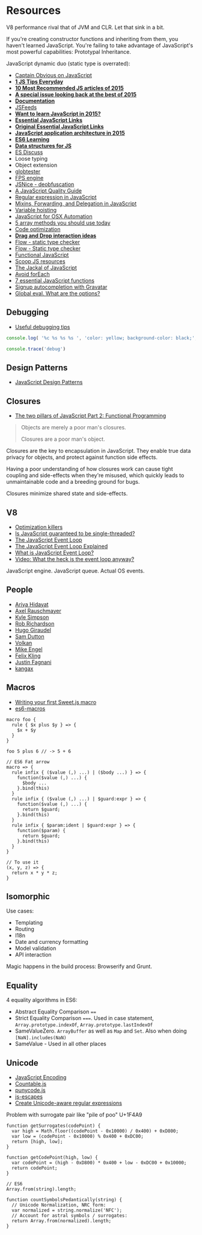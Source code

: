 # Resources

V8 performance rival that of JVM and CLR. Let that sink in a bit.

If you're creating constructor functions and inheriting from them, you haven't learned JavaScript. You're failing to take advantage of JavaScript's most powerful capabilities: Prototypal Inheritance.

JavaScript dynamic duo (static type is overrated):

* [Captain Obvious on JavaScript](https://github.com/raganwald-deprecated/homoiconic/blob/master/2012/01/captain-obvious-on-javascript.md)
* [**1 JS Tips Everyday**](https://github.com/loverajoel/jstips)
* [**10 Most Recommended JS articles of 2015**](https://medium.com/javascript-scene/10-most-recommended-javascript-scene-articles-of-2015-292be655d6cc#.icygu4pco)
* [**A special issue looking back at the best of 2015**](http://javascriptweekly.com/issues/264)
* [**Documentation**](https://github.com/documentationjs/documentation/blob/master/docs/GETTING_STARTED.md)
* [JSFeeds](http://jsfeeds.com/)
* [**Want to learn JavaScript in 2015?**](https://medium.com/@_cmdv_/i-want-to-learn-javascript-in-2015-e96cd85ad225)
* [**Essential JavaScript Links**](http://www.super-script.us/2015/essential-js-links.html)
* [**Original Essential JavaScript Links**](https://gist.github.com/ericelliott/d576f72441fc1b27dace)
* [**JavaScript application architecture in 2015**](https://medium.com/@addyosmani/javascript-application-architecture-on-the-road-to-2015-d8125811101b)
* [**ES6 Learning**](https://github.com/ericdouglas/ES6-Learning)
* [**Data structures for JS**](http://jsclass.jcoglan.com/)
* [ES Discuss](http://esdiscuss.org/)
* Loose typing
* Object extension
* [globtester](http://www.globtester.com/)
* [FPS engine](http://www.playfuljs.com/a-first-person-engine-in-265-lines/)
* [JSNice - deobfuscation](http://jsnice.org/)
* [A JavaScript Quality Guide](https://github.com/bevacqua/js/)
* [Regular expression in JavaScript](http://bjorn.tipling.com/state-and-regular-expressions-in-javascript)
* [Mixins, Forwarding, and Delegation in JavaScript](http://raganwald.com/2014/04/10/mixins-forwarding-delegation.html)
* [Variable hoisting](http://malena.github.io/training/#scope)
* [JavaScript for OSX Automation](http://tylergaw.com/articles/building-osx-apps-with-js)
* [5 array methods you should use today](http://colintoh.com/blog/5-array-methods-that-you-should-use-today)
* [Code optimization](http://colintoh.com/blog/avoid-oop)
* [**Drag and Drop interaction ideas**](http://tympanus.net/codrops/2014/11/11/drag-and-drop-interaction-ideas/)
* [Flow - static type checker](https://code.facebook.com/posts/1505962329687926/flow-a-new-static-type-checker-for-javascript/)
* [Flow - Static type checker](http://flowtype.org/)
* [Functional JavaScript](http://osteele.com/sources/javascript/functional/)
* [Scoop JS resources](http://www.scoop.it/t/javascript-for-line-of-business-applications)
* [The Jackal of JavaScript](http://thejackalofjavascript.com/)
* [Avoid forEach](http://aeflash.com/2014-11/avoid-foreach.html)
* [7 essential JavaScript functions](http://davidwalsh.name/essential-javascript-functions)
* [Signup autocompletion with Gravatar](https://cloudup.com/blog/signup-autocompletion-with-gravatar)
* [Global eval. What are the options?](http://perfectionkills.com/global-eval-what-are-the-options/)

## Debugging

* [Useful debugging tips](https://medium.com/@raygunio/useful-javascript-debugging-tips-you-might-not-know-77d6f1d2b93e#.k65uuyvd1)

```js
console.log( '%c %s %s %s ', 'color: yellow; background-color: black;', ' — ', 'hello', ' — ');

console.trace('debug')
```

## Design Patterns

* [JavaScript Design Patterns](https://carldanley.com/javascript-design-patterns/)

## Closures

* [The two pillars of JavaScript Part 2: Functional Programming](https://medium.com/javascript-scene/the-two-pillars-of-javascript-pt-2-functional-programming-a63aa53a41a4)

> Objects are merely a poor man's closures.
>
> Closures are a poor man's object.

Closures are the key to encapsulation in JavaScript. They enable true data privacy for objects, and protect against function side effects.

Having a poor understanding of how closures work can cause tight coupling and side-effects when they're misused, which quickly leads to unmaintainable code and a breeding ground for bugs.

Closures minimize shared state and side-effects.

## V8

* [Optimization killers](https://github.com/petkaantonov/bluebird/wiki/Optimization-killers)
* [Is JavaScript guaranteed to be single-threaded?](http://stackoverflow.com/questions/2734025/is-javascript-guaranteed-to-be-single-threaded/2734311#2734311)
* [The JavaScript Event Loop](https://thomashunter.name/blog/the-javascript-event-loop-presentation/)
* [The JavaScript Event Loop Explained](http://blog.carbonfive.com/2013/10/27/the-javascript-event-loop-explained/)
* [What is JavaScript Event Loop?](http://altitudelabs.com/blog/what-is-the-javascript-event-loop/)
* [Video: What the heck is the event loop anyway?](http://2014.jsconf.eu/speakers/philip-roberts-what-the-heck-is-the-event-loop-anyway.html)

JavaScript engine. JavaScript queue. Actual OS events.

## People

* [Ariya Hidayat](http://ariya.ofilabs.com/)
* [Axel Rauschmayer](http://www.2ality.com/)
* [Kyle Simpson](http://blog.getify.com/)
* [Rob Richardson](http://robrich.org/)
* [Hugo Giraudel](http://hugogiraudel.com/)
* [Sam Dutton](http://simpl.info/)
* [Volkan](http://volkan.io/)
* [Mike Engel](http://mike-engel.com/)
* [Felix Kling](http://felix-kling.de/)
* [Justin Fagnani](http://justinfagnani.com/)
* [kangax](http://perfectionkills.com/)

## Macros

* [Writing your first Sweet.js macro](http://jlongster.com/Writing-Your-First-Sweet.js-Macro)
* [es6-macros](https://github.com/jlongster/es6-macros)

```
macro foo {
  rule { $x plus $y } => {
    $x + $y
  }
}

foo 5 plus 6 // -> 5 + 6
```

```
// ES6 Fat arrow
macro => {
  rule infix { ($value (,) ...) | ($body ...) } => {
    function($value (,) ...) {
      $body ...
    }.bind(this)
  }
  rule infix { ($value (,) ...) | $guard:expr } => {
    function($value (,) ...) {
      return $guard;
    }.bind(this)
  }
  rule infix { $param:ident | $guard:expr } => {
    function($param) {
      return $guard;
    }.bind(this)
  }
}

// To use it
(x, y, z) => {
  return x * y * z;
}
```

## Isomorphic

Use cases:

* Templating
* Routing
* I18n
* Date and currency formatting
* Model validation
* API interaction

Magic happens in the build process: Browserify and Grunt.

## Equality

4 equality algorithms in ES6:

* Abstract Equality Comparison `==`
* Strict Equality Comparison `===`. Used in case statement, `Array.prototype.indexOf`, `Array.prototype.lastIndexOf`
* SameValueZero. `ArrayBuffer` as well as `Map` and `Set`. Also when doing `[NaN].includes(NaN)`
* SameValue - Used in all other places


## Unicode

* [JavaScript Encoding](http://mathiasbynens.be/notes/javascript-encoding)
* [Countable.js](http://sachaschmid.ch/Countable/)
* [punycode.js](https://github.com/bestiejs/punycode.js)
* [js-escapes](http://mothereff.in/js-escapes)
* [Create Unicode-aware regular expressions](https://github.com/mathiasbynens/regenerate)

Problem with surrogate pair like "pile of poo" U+1F4A9

```
function getSurrogates(codePoint) {
  var high = Math.floor((codePoint - 0x10000) / 0x400) + 0xD800;
  var low = (codePoint - 0x10000) % 0x400 + 0xDC00;
  return [high, low];
}

function getCodePoint(high, low) {
  var codePoint = (high - 0xD800) * 0x400 + low - 0xDC00 + 0x10000;
  return codePoint;
}

// ES6
Array.from(string).length;

function countSymbolsPedantically(string) {
  // Unicode Normalization, NRC form:
  var normalized = string.normalize('NFC');
  // Account for astral symbols / surrogates:
  return Array.from(normalized).length;
}
```